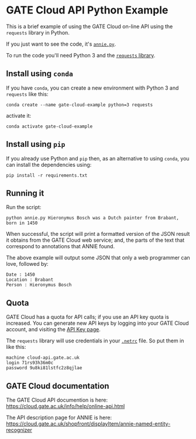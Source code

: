 # GATE Cloud API Python Example

This is a brief example of using the GATE Cloud on-line API
using the `requests` library in Python.

If you just want to see the code, it's [`annie.py`](annie.py).

To run the code you'll need
Python 3 and the [`requests` library](https://pypi.org/project/requests/).

## Install using `conda`

If you have `conda`,
you can create a new environment with Python 3 and `requests` like this:

    conda create --name gate-cloud-example python=3 requests

activate it:

    conda activate gate-cloud-example

## Install using `pip`

If you already use Python and `pip` then, as an alternative to using `conda`,
you can install the dependencies using:

    pip install -r requirements.txt

## Running it

Run the script:

    python annie.py Hieronymus Bosch was a Dutch painter from Brabant, born in 1450

When successful, the script will
print a formatted version of the JSON result it obtains from the GATE Cloud web service; and,
the parts of the text that correspond to annotations that ANNIE found.

The above example will output some JSON that only a web programmer can love, followed by:

    Date : 1450
    Location : Brabant
    Person : Hieronymus Bosch

## Quota

GATE Cloud has a quota for API calls; if you use an API key quota is increased.
You can generate new API keys by logging into your GATE Cloud account,
and visiting the [API Key page](https://cloud.gate.ac.uk/yourAccount/apiKeys).

The `requests` library will use credentials in your [`.netrc`](https://ec.haxx.se/usingcurl-netrc.html) file.
So put them in like this:

    machine cloud-api.gate.ac.uk
    login 71rs93h36m0c
    password 9u8ki81lstfc2z8qjlae


## GATE Cloud documentation

The GATE Cloud API documention is here: https://cloud.gate.ac.uk/info/help/online-api.html

The API description page for ANNIE is here:
https://cloud.gate.ac.uk/shopfront/displayItem/annie-named-entity-recognizer
